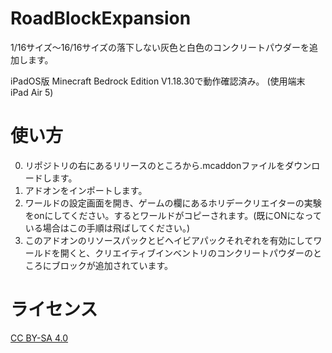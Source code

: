 # RoadBlockExpansion
1/16サイズ〜16/16サイズの落下しない灰色と白色のコンクリートパウダーを追加します。

iPadOS版 Minecraft Bedrock Edition V1.18.30で動作確認済み。
(使用端末 iPad Air 5)

# 使い方
0. リポジトリの右にあるリリースのところから.mcaddonファイルをダウンロードします。
1. アドオンをインポートします。
2. ワールドの設定画面を開き、ゲームの欄にあるホリデークリエイターの実験をonにしてください。するとワールドがコピーされます。(既にONになっている場合はこの手順は飛ばしてください。)
3. このアドオンのリソースパックとビヘイビアパックそれぞれを有効にしてワールドを開くと、クリエイティブインベントリのコンクリートパウダーのところにブロックが追加されています。

# ライセンス
[CC BY-SA 4.0](https://creativecommons.org/licenses/by-sa/4.0/deed.ja)
